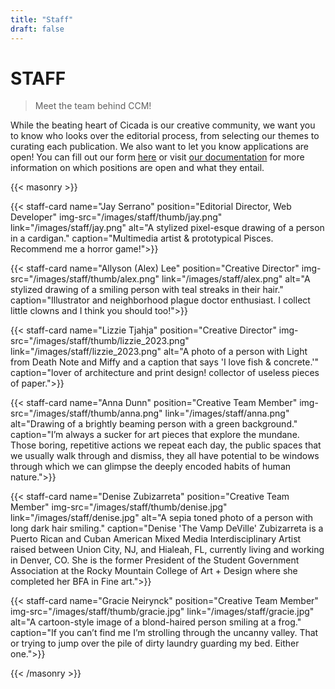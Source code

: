 ```yaml
---
title: "Staff"
draft: false
---
```


# STAFF
> Meet the team behind CCM!

While the beating heart of Cicada is our creative community, we want you to know who looks over the editorial process, from selecting our themes to curating each publication. We also want to let you know applications are open! You can fill out our form [here](https://tally.so/r/nprZDV) or visit [our documentation](https://docs.cicadacreativemag.com/docs/staff-and-membership/) for more information on which positions are open and what they entail.

{{< masonry >}}

{{< staff-card name="Jay Serrano" position="Editorial Director, Web Developer" img-src="/images/staff/thumb/jay.png" link="/images/staff/jay.png" alt="A stylized pixel-esque drawing of a person in a cardigan." caption="Multimedia artist & prototypical Pisces. Recommend me a horror game!">}}

{{< staff-card name="Allyson (Alex) Lee" position="Creative Director" img-src="/images/staff/thumb/alex.png" link="/images/staff/alex.png" alt="A stylized drawing of a smiling person with teal streaks in their hair." caption="Illustrator and neighborhood plague doctor enthusiast. I collect little clowns and I think you should too!">}}

{{< staff-card name="Lizzie Tjahja" position="Creative Director" img-src="/images/staff/thumb/lizzie_2023.png" link="/images/staff/lizzie_2023.png" alt="A photo of a person with Light from Death Note and Miffy and a caption that says 'I love fish & concrete.'" caption="lover of architecture and print design! collector of useless pieces of paper.">}}

{{< staff-card name="Anna Dunn" position="Creative Team Member" img-src="/images/staff/thumb/anna.png" link="/images/staff/anna.png" alt="Drawing of a brightly beaming person with a green background." caption="I’m always a sucker for art pieces that explore the mundane. Those boring, repetitive actions we repeat each day, the public spaces that we usually walk through and dismiss, they all have potential to be windows through which we can glimpse the deeply encoded habits of human nature.">}}

{{< staff-card name="Denise Zubizarreta" position="Creative Team Member" img-src="/images/staff/thumb/denise.jpg" link="/images/staff/denise.jpg" alt="A sepia toned photo of a person with long dark hair smiling." caption="Denise 'The Vamp DeVille' Zubizarreta is a Puerto Rican and Cuban American Mixed Media Interdisciplinary Artist raised between Union City, NJ, and Hialeah, FL, currently living and working in Denver, CO. She is the former President of the Student Government Association at the Rocky Mountain College of Art + Design where she completed her BFA in Fine art.">}}

{{< staff-card name="Gracie Neirynck" position="Creative Team Member" img-src="/images/staff/thumb/gracie.jpg" link="/images/staff/gracie.jpg" alt="A cartoon-style image of a blond-haired person smiling at a frog." caption="If you can’t find me I’m strolling through the uncanny valley. That or trying to jump over the pile of dirty laundry guarding my bed. Either one.">}}

{{< /masonry >}}